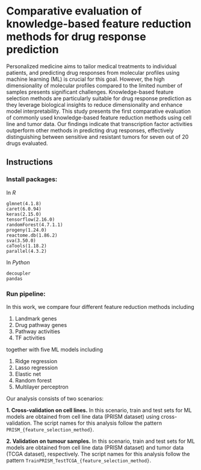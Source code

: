 # Comparative evaluation of knowledge-based feature reduction methods for drug response prediction

Personalized medicine aims to tailor medical treatments to individual patients, and predicting drug responses from molecular profiles using machine learning (ML) is crucial for this goal. However, the high dimensionality of molecular profiles compared to the limited number of samples presents significant challenges. Knowledge-based feature selection methods are particularly suitable for drug response prediction as they leverage biological insights to reduce dimensionality and enhance model interpretability. This study presents the first comparative evaluation of commonly used knowledge-based feature reduction methods using cell line and tumor data. Our findings indicate that transcription factor activities outperform other methods in predicting drug responses, effectively distinguishing between sensitive and resistant tumors for seven out of 20 drugs evaluated.


## Instructions

### Install packages:

In *R*
```
glmnet(4.1.8)
caret(6.0.94)
keras(2.15.0)
tensorflow(2.16.0)
randomForest(4.7.1.1)
progeny(1.24.0)
reactome.db(1.86.2)
sva(3.50.0)
caTools(1.18.2)
parallel(4.3.2)
```
In *Python*

```
decoupler
pandas
```

### Run pipeline:

In this work, we compare four different feature reduction methods including

1. Landmark genes
2. Drug pathway genes
3. Pathway activities
4. TF activities

together with five ML models including

1. Ridge regression
2. Lasso regression
3. Elastic net
4. Random forest
5. Multilayer perceptron

Our analysis consists of two scenarios:

**1. Cross-validation on cell lines.** In this scenario, train and test sets for ML models are obtained from cell line data (PRISM dataset) using cross-validation. The script names for this analysis follow the pattern ```PRISM_{feature_selection_method}```.

**2. Validation on tumour samples.** In this scenario, train and test sets for ML models are obtained from cell line data (PRISM dataset) and tumor data (TCGA dataset), respectively. The script names for this analysis follow the pattern ```TrainPRISM_TestTCGA_{feature_selection_method}```.





